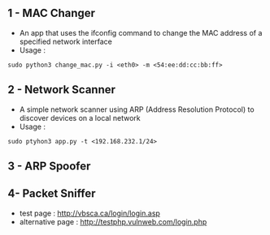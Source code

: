 

## 1 - MAC Changer
- An app that uses the ifconfig command to change the MAC address of a specified network interface
- Usage :
```console
sudo python3 change_mac.py -i <eth0> -m <54:ee:dd:cc:bb:ff>
```

## 2 - Network Scanner

- A simple network scanner using ARP (Address Resolution Protocol) to discover devices on a local network
- Usage :
```console
sudo ptyhon3 app.py -t <192.168.232.1/24>
```

## 3 - ARP Spoofer

## 4- Packet Sniffer 

- test page : http://vbsca.ca/login/login.asp
- alternative page : http://testphp.vulnweb.com/login.php

